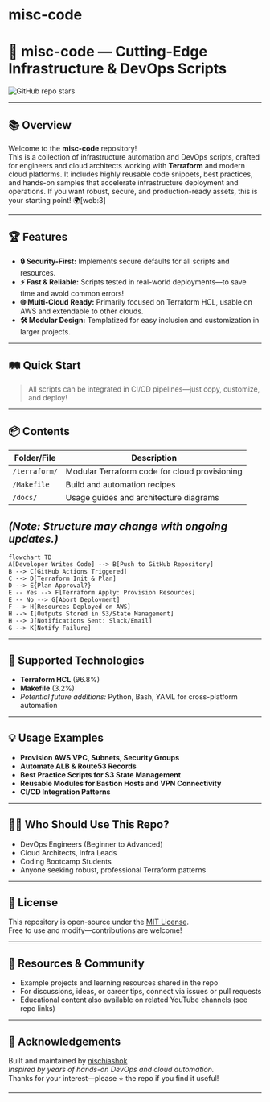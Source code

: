 # misc-code
# 🚀 misc-code — Cutting-Edge Infrastructure & DevOps Scripts

![GitHub repo stars](https://img.shields.io/github/stars/nischiashok/misc-code?style=social)


---

## 📚 Overview

Welcome to the **misc-code** repository!  
This is a collection of infrastructure automation and DevOps scripts, crafted for engineers and cloud architects working with **Terraform** and modern cloud platforms. It includes highly reusable code snippets, best practices, and hands-on samples that accelerate infrastructure deployment and operations. If you want robust, secure, and production-ready assets, this is your starting point! 🌍[web:3]

---

## 🏆 Features

- **🔒 Security-First:** Implements secure defaults for all scripts and resources.
- **⚡️ Fast & Reliable:** Scripts tested in real-world deployments—to save time and avoid common errors!
- **🌐 Multi-Cloud Ready:** Primarily focused on Terraform HCL, usable on AWS and extendable to other clouds.
- **🛠 Modular Design:** Templatized for easy inclusion and customization in larger projects.

---

## 🛤️ Quick Start

> All scripts can be integrated in CI/CD pipelines—just copy, customize, and deploy!

---

## 📦 Contents

| Folder/File  | Description            |
|--------------|-----------------------|
| `/terraform/`| Modular Terraform code for cloud provisioning |
| `/Makefile`  | Build and automation recipes                 |
| `/docs/`     | Usage guides and architecture diagrams        |

*(Note: Structure may change with ongoing updates.)*
---
```mermaid
flowchart TD
A[Developer Writes Code] --> B[Push to GitHub Repository]
B --> C[GitHub Actions Triggered]
C --> D[Terraform Init & Plan]
D --> E{Plan Approval?}
E -- Yes --> F[Terraform Apply: Provision Resources]
E -- No --> G[Abort Deployment]
F --> H[Resources Deployed on AWS]
H --> I[Outputs Stored in S3/State Management]
H --> J[Notifications Sent: Slack/Email]
G --> K[Notify Failure]
```

---

## 🤖 Supported Technologies

- **Terraform HCL** (96.8%)
- **Makefile** (3.2%)
- *Potential future additions:* Python, Bash, YAML for cross-platform automation

---

## 💡 Usage Examples

- **Provision AWS VPC, Subnets, Security Groups**
- **Automate ALB & Route53 Records**
- **Best Practice Scripts for S3 State Management**
- **Reusable Modules for Bastion Hosts and VPN Connectivity**
- **CI/CD Integration Patterns**

---

## 👨‍💻 Who Should Use This Repo?

- DevOps Engineers (Beginner to Advanced)
- Cloud Architects, Infra Leads
- Coding Bootcamp Students
- Anyone seeking robust, professional Terraform patterns

---

## 📄 License

This repository is open-source under the [MIT License](LICENSE).  
Free to use and modify—contributions are welcome!

---

## 🔗 Resources & Community

- Example projects and learning resources shared in the repo
- For discussions, ideas, or career tips, connect via issues or pull requests
- Educational content also available on related YouTube channels (see repo links)

---

## 🙏 Acknowledgements

Built and maintained by [nischiashok](https://github.com/nischiashok)  
*Inspired by years of hands-on DevOps and cloud automation.*  
Thanks for your interest—please ⭐️ the repo if you find it useful!

---



